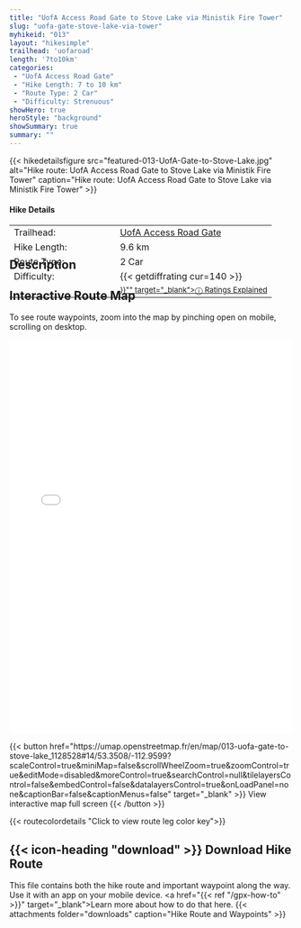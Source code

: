 ```yaml
---
title: "UofA Access Road Gate to Stove Lake via Ministik Fire Tower"
slug: "uofa-gate-stove-lake-via-tower"
myhikeid: "013"
layout: "hikesimple"
trailhead: 'uofaroad'
length: '7to10km'
categories:
 - "UofA Access Road Gate"
 - "Hike Length: 7 to 10 km"
 - "Route Type: 2 Car"
 - "Difficulty: Strenuous"
showHero: true
heroStyle: "background"
showSummary: true
summary: ""
---
```

<div class="flex flex-col text-surface shadow-secondary-1 dark:bg-surface-dark dark:text-white max-w-max lg:flex-row h-auto" style=margin-bottom:-100px;>
{{< hikedetailsfigure 
    src="featured-013-UofA-Gate-to-Stove-Lake.jpg"
    alt="Hike route: UofA Access Road Gate to Stove Lake via Ministik Fire Tower"
    caption="Hike route: UofA Access Road Gate to Stove Lake via Ministik Fire Tower"
>}}
  <div class="flex flex-col justify-start pl-5 lg:w-1/2 sm:pb-7">
    <h4 class="text-xl font-large mt-4">Hike Details</h4>
      <table width=100% class="w-full">
      <tbody>
        <tr>
          <td valign="top" width="40%" class="my-4 text-base">Trailhead:</td>
          <td valign="top" style="padding-left: 10px;" class="my-4 text-base"><a href="/trailheads/uofa-road/" target="_blank">UofA Access Road Gate</a></td>
        </tr>
        <tr>
          <td valign="top" width="40%" class="my-4 text-base">Hike Length:</td>
          <td valign="top" style="padding-left: 10px;" class="my-4 text-base">9.6 km</td>
        </tr>
        <tr>
          <td valign="top" width="40%" class="mb-2 text-base">Route Type:</td>
          <td valign="top" style="padding-left: 10px;" class="mb-2 text-base">2 Car</td>
        </tr>
        <tr>
          <td valign="top" width="40%" class="mb-2 text-base" rowspan="2">Difficulty:</td>
          <td valign="top" style="padding-left: 10px;" class="text-base">{{< getdiffrating cur=140 >}}</td>
        </tr>
        <tr>
        <td valign="top" style="padding-left: 10px;" class="mb-2 text-base"><sup><a href="{{< ref "/ratingsexplained" >}}"" target="_blank">&#9432; Ratings Explained</a></sup></td>
        </tr>
      </tbody>
      </table>
    </p>
  </div>
</div>


## Description

## Interactive Route Map
To see route waypoints, zoom into the map by pinching open on mobile, scrolling on desktop.

<iframe width="100%" height="700px" frameborder="0" src="//umap.openstreetmap.fr/en/map/013-uofa-gate-to-stove-lake_1128528#14/53.3508/-112.9599?scaleControl=true&miniMap=false&scrollWheelZoom=true&zoomControl=true&editMode=disabled&moreControl=true&searchControl=null&tilelayersControl=false&embedControl=false&datalayersControl=true&onLoadPanel=none&captionBar=false&captionMenus=false"></iframe>
<div class="flex justify-center items-center"><p>
{{< button href="https://umap.openstreetmap.fr/en/map/013-uofa-gate-to-stove-lake_1128528#14/53.3508/-112.9599?scaleControl=true&miniMap=false&scrollWheelZoom=true&zoomControl=true&editMode=disabled&moreControl=true&searchControl=null&tilelayersControl=false&embedControl=false&datalayersControl=true&onLoadPanel=none&captionBar=false&captionMenus=false" target="_blank" >}}
View interactive map full screen 
{{< /button >}}</p></div>
{{< routecolordetails "Click to view route leg color key">}}

## {{< icon-heading "download" >}} Download Hike Route 

This file contains both the hike route and important waypoint along the way. Use it with an app on your mobile device. <a href="{{< ref "/gpx-how-to" >}}" target="_blank">Learn more about how to do that here.</a>
{{< attachments folder="downloads" caption="Hike Route and Waypoints" >}}

